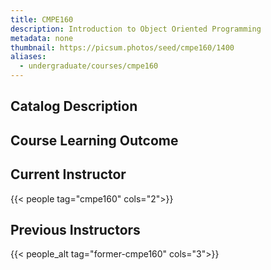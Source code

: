 ```yaml
---
title: CMPE160
description: Introduction to Object Oriented Programming
metadata: none
thumbnail: https://picsum.photos/seed/cmpe160/1400
aliases:
  - undergraduate/courses/cmpe160
---
```


## Catalog Description

## Course Learning Outcome

## Current Instructor

{{< people tag="cmpe160" cols="2">}}

## Previous Instructors

{{< people_alt tag="former-cmpe160" cols="3">}}
